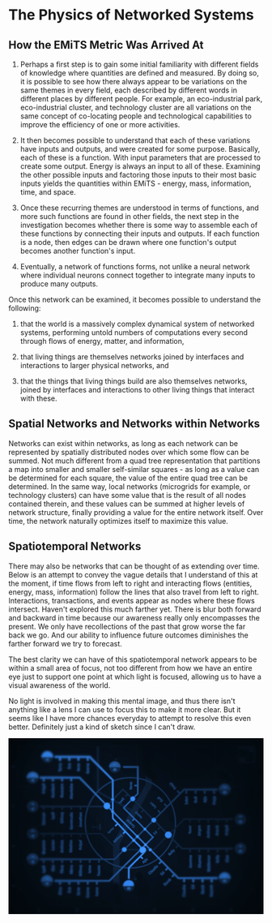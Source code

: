 # The Physics of Networked Systems

## How the EMiTS Metric Was Arrived At  

1) Perhaps a first step is to gain some initial familiarity with different fields of knowledge where quantities are defined and measured. By doing so, it is possible to see how there always appear to be variations on the same themes in every field, each described by different words in different places by different people. For example, an eco-industrial park, eco-industrial cluster, and technology cluster are all variations on the same concept of co-locating people and technological capabilities to improve the efficiency of one or more activities.

2) It then becomes possible to understand that each of these variations have inputs and outputs, and were created for some purpose. Basically, each of these is a function. With input parameters that are processed to create some output. Energy is always an input to all of these. Examining the other possible inputs and factoring those inputs to their most basic inputs yields the quantities within EMiTS - energy, mass, information, time, and space. 

3) Once these recurring themes are understood in terms of functions, and more such functions are found in other fields, the next step in the investigation becomes whether there is some way to assemble each of these functions by connecting their inputs and outputs. If each function is a node, then edges can be drawn where one function's output becomes another function's input. 

4) Eventually, a network of functions forms, not unlike a neural network where individual neurons connect together to integrate many inputs to produce many outputs.

Once this network can be examined, it becomes possible to understand the following:

1) that the world is a massively complex dynamical system of networked systems, performing untold numbers of computations every second through flows of energy, matter, and information,

2) that living things are themselves networks joined by interfaces and interactions to larger physical networks, and

3) that the things that living things build are also themselves networks, joined by interfaces and interactions to other living things that interact with these. 

## Spatial Networks and Networks within Networks 
Networks can exist within networks, as long as each network can be represented by spatially distributed nodes over which some flow can be summed. Not much different from a quad tree representation that partitions a map into smaller and smaller self-similar squares - as long as a value can be determined for each square, the value of the entire quad tree can be determined. In the same way, local networks (microgrids for example, or technology clusters) can have some value that is the result of all nodes contained therein, and these values can be summed at higher levels of network structure, finally providing a value for the entire network itself. Over time, the network naturally optimizes itself to maximize this value.

## Spatiotemporal Networks
There may also be networks that can be thought of as extending over time. Below is an attempt to convey the vague details that I understand of this at the moment, if time flows from left to right and interacting flows (entities, energy, mass, information) follow the lines that also travel from left to right. Interactions, transactions, and events appear as nodes where these flows intersect. Haven't explored this much farther yet. There is blur both forward and backward in time because our awareness really only encompasses the present. We only have recollections of the past that grow worse the far back we go. And our ability to influence future outcomes diminishes the farther forward we try to forecast.

The best clarity we can have of this spatiotemporal network appears to be within a small area of focus, not too different from how we have an entire eye just to support one point at which light is focused, allowing us to have a visual awareness of the world.

No light is involved in making this mental image, and thus there isn't anything like a lens I can use to focus this to make it more clear. But it seems like I have more chances everyday to attempt to resolve this even better. Definitely just a kind of sketch since I can't draw.

![](https://github.com/terranexum/EMiTS/blob/main/Concept_Development/Images/ST_Network_blur.png)

